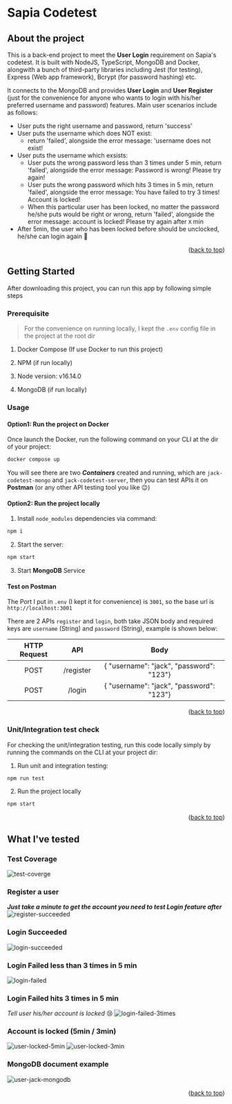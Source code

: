 # Sapia Codetest

## About the project

This is a back-end project to meet the **User Login** requirement on Sapia's codetest. It is built with NodeJS, TypeScript, MongoDB and Docker, alongwith a bunch of third-party libraries including Jest (for testing), Express (Web app framework), Bcrypt (for password hashing) etc.

It connects to the MongoDB and provides **User Login** and **User Register** (just for the convenience for anyone who wants to login with his/her preferred username and password) features. Main user scenarios include as follows:

- User puts the right username and password, return 'success'
- User puts the username which does NOT exist:
  - return 'failed', alongside the error message: 'username does not exist!
- User puts the username which exsists:
  - User puts the wrong password less than 3 times under 5 min, return 'failed', alongside the error message: Password is wrong! Please try again!
  - User puts the wrong password which hits 3 times in 5 min, return 'failed', alongside the error message: You have failed to try 3 times! Account is locked!
  - When this particular user has been locked, no matter the password he/she puts would be right or wrong, return 'failed', alongside the error message: account is locked! Please try again after `X` min
- After 5min, the user who has been locked before should be unclocked, he/she can login again 🎉
<p align="right">(<a href="#top">back to top</a>)</p>

## Getting Started

After downloading this project, you can run this app by following simple steps

### Prerequisite

> For the convenience on running locally, I kept the `.env` config file in the project at the root dir

1. Docker Compose (If use Docker to run this project)

2. NPM (if run locally)

3. Node version: v16.14.0

4. MongoDB (if run locally)

### Usage

#### Option1: Run the project on Docker

Once launch the Docker, run the following command on your CLI at the dir of your project:

```sh
docker compose up
```

You will see there are two **_Containers_** created and running, which are `jack-codetest-mongo` and `jack-codetest-server`, then you can test APIs it on **Postman** (or any other API testing tool you like 😉)

#### Option2: Run the project locally

1. Install `node_modules` dependencies via command:

```sh
npm i
```

2. Start the server:

```sh
npm start
```

3. Start **MongoDB** Service

#### Test on Postman

The Port I put in `.env` (I kept it for convenience) is `3001`, so the base url is `http://localhost:3001`

There are 2 APIs `register` and `login`, both take JSON body and required keys are `username` (String) and `password` (String), example is shown below:

| HTTP Request |    API    |                   Body                   |
| :----------: | :-------: | :--------------------------------------: |
|     POST     | /register | { "username": "jack", "password": "123"} |
|     POST     |  /login   | { "username": "jack", "password": "123"} |

<p align="right">(<a href="#top">back to top</a>)</p>

### Unit/Integration test check

For checking the unit/integration testing, run this code locally simply by running the commands on the CLI at your project dir:

1. Run unit and integration testing:

```sh
npm run test
```

2. Run the project locally

```sh
npm start
```

<p align="right">(<a href="#top">back to top</a>)</p>

## What I've tested

### Test Coverage

![test-coverge](img_own_test/test.jpg)

### Register a user

**_Just take a minute to get the account you need to test Login feature after_**
![register-succeeded](img_own_test/user_register_success.jpg)

### Login Succeeded

![login-succeeded](img_own_test/user_login_success.jpg)

### Login Failed less than 3 times in 5 min

![login-failed](img_own_test/user_login_failed.jpg)

### Login Failed hits 3 times in 5 min

_Tell user his/her account is locked_ 😢
![login-failed-3times](img_own_test/user_login_failed_3times.jpg)

### Account is locked (5min / 3min)

![user-locked-5min](img_own_test/user_locked_5min.jpg)
![user-locked-3min](img_own_test/user_locked_3min.jpg)

### MongoDB document example

![user-jack-mongodb](img_own_test/user_jack_mongodb.jpg)

<p align="right">(<a href="#top">back to top</a>)</p>
